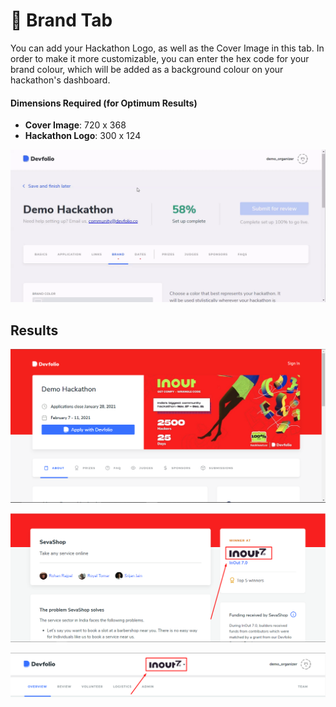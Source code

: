 # 🎨 Brand Tab

You can add your Hackathon Logo, as well as the Cover Image in this tab. In order to make it more customizable, you can enter the hex code for your brand colour, which will be added as a background colour on your hackathon's dashboard.

#### Dimensions Required \(for Optimum Results\)

* **Cover Image**: 720 x 368
* **Hackathon Logo**: 300 x 124

![](../../.gitbook/assets/brand.gif)

## Results

![Cover Image showcased on your hackathon&apos;s Microsite](../../.gitbook/assets/image%20%2851%29.png)

![Hackathon Logo showcased on the project submission page](../../.gitbook/assets/image%20%2838%29.png)

![Hackathon Logo showcased on your Dashboard](../../.gitbook/assets/image%20%2856%29.png)

